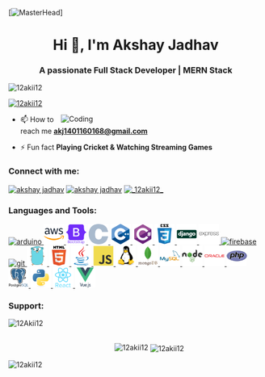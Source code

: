 [![MasterHead](https://opensourcegeeks.net/wp-content/uploads/2020/07/cropped-OpenSource-Geeks-New-Website-Banner.png)]

<h1 align="center">Hi 👋, I'm Akshay Jadhav</h1>
<h3 align="center">A passionate Full Stack Developer | MERN Stack</h3>

<p align="left"> <img src="https://komarev.com/ghpvc/?username=12akii12&label=Profile%20views&color=0e75b6&style=flat" alt="12akii12" /> </p>
<p align="left"> <a href="https://github.com/ryo-ma/github-profile-trophy"><img src="https://github-profile-trophy.vercel.app/?username=12akii12" alt="12akii12" /></a> </p>

<img align="right" alt="Coding" width="400" src="https://images.ctfassets.net/ooa29xqb8tix/614xZ5pkmXPmaRhCinAuwe/8489286bc75aacf11c06599d974e37ac/React_Hook200x150_cover.svg?compress=1&resize=1000x750" />

- 📫 How to reach me **akj1401160168@gmail.com**

- ⚡ Fun fact **Playing Cricket & Watching Streaming Games**

<h3 align="left">Connect with me:</h3>
<p align="left">
<a href="https://linkedin.com/in/akshay jadhav" target="blank"><img align="center" src="https://cdn.jsdelivr.net/npm/simple-icons@3.0.1/icons/linkedin.svg" alt="akshay jadhav" height="30" width="40" /></a>
<a href="https://fb.com/akshay jadhav" target="blank"><img align="center" src="https://cdn.jsdelivr.net/npm/simple-icons@3.0.1/icons/facebook.svg" alt="akshay jadhav" height="30" width="40" /></a>
<a href="https://instagram.com/_12akii12_" target="blank"><img align="center" src="https://cdn.jsdelivr.net/npm/simple-icons@3.0.1/icons/instagram.svg" alt="_12akii12_" height="30" width="40" /></a>
</p>

<h3 align="left">Languages and Tools:</h3>
<p align="left"> <a href="https://www.arduino.cc/" target="_blank"> <img src="https://cdn.worldvectorlogo.com/logos/arduino-1.svg" alt="arduino" width="40" height="40"/> </a> <a href="https://aws.amazon.com" target="_blank"> <img src="https://raw.githubusercontent.com/devicons/devicon/master/icons/amazonwebservices/amazonwebservices-original-wordmark.svg" alt="aws" width="40" height="40"/> </a> <a href="https://getbootstrap.com" target="_blank"> <img src="https://raw.githubusercontent.com/devicons/devicon/master/icons/bootstrap/bootstrap-plain-wordmark.svg" alt="bootstrap" width="40" height="40"/> </a> <a href="https://www.cprogramming.com/" target="_blank"> <img src="https://raw.githubusercontent.com/devicons/devicon/master/icons/c/c-original.svg" alt="c" width="40" height="40"/> </a> <a href="https://www.w3schools.com/cpp/" target="_blank"> <img src="https://raw.githubusercontent.com/devicons/devicon/master/icons/cplusplus/cplusplus-original.svg" alt="cplusplus" width="40" height="40"/> </a> <a href="https://www.w3schools.com/cs/" target="_blank"> <img src="https://raw.githubusercontent.com/devicons/devicon/master/icons/csharp/csharp-original.svg" alt="csharp" width="40" height="40"/> </a> <a href="https://www.w3schools.com/css/" target="_blank"> <img src="https://raw.githubusercontent.com/devicons/devicon/master/icons/css3/css3-original-wordmark.svg" alt="css3" width="40" height="40"/> </a> <a href="https://www.djangoproject.com/" target="_blank"> <img src="https://raw.githubusercontent.com/devicons/devicon/master/icons/django/django-original.svg" alt="django" width="40" height="40"/> </a> <a href="https://expressjs.com" target="_blank"> <img src="https://raw.githubusercontent.com/devicons/devicon/master/icons/express/express-original-wordmark.svg" alt="express" width="40" height="40"/> </a> <a href="https://firebase.google.com/" target="_blank"> <img src="https://www.vectorlogo.zone/logos/firebase/firebase-icon.svg" alt="firebase" width="40" height="40"/> </a> <a href="https://git-scm.com/" target="_blank"> <img src="https://www.vectorlogo.zone/logos/git-scm/git-scm-icon.svg" alt="git" width="40" height="40"/> </a> <a href="https://golang.org" target="_blank"> <img src="https://raw.githubusercontent.com/devicons/devicon/master/icons/go/go-original.svg" alt="go" width="40" height="40"/> </a> <a href="https://www.w3.org/html/" target="_blank"> <img src="https://raw.githubusercontent.com/devicons/devicon/master/icons/html5/html5-original-wordmark.svg" alt="html5" width="40" height="40"/> </a> <a href="https://www.java.com" target="_blank"> <img src="https://raw.githubusercontent.com/devicons/devicon/master/icons/java/java-original.svg" alt="java" width="40" height="40"/> </a> <a href="https://developer.mozilla.org/en-US/docs/Web/JavaScript" target="_blank"> <img src="https://raw.githubusercontent.com/devicons/devicon/master/icons/javascript/javascript-original.svg" alt="javascript" width="40" height="40"/> </a> <a href="https://www.linux.org/" target="_blank"> <img src="https://raw.githubusercontent.com/devicons/devicon/master/icons/linux/linux-original.svg" alt="linux" width="40" height="40"/> </a> <a href="https://www.mongodb.com/" target="_blank"> <img src="https://raw.githubusercontent.com/devicons/devicon/master/icons/mongodb/mongodb-original-wordmark.svg" alt="mongodb" width="40" height="40"/> </a> <a href="https://www.mysql.com/" target="_blank"> <img src="https://raw.githubusercontent.com/devicons/devicon/master/icons/mysql/mysql-original-wordmark.svg" alt="mysql" width="40" height="40"/> </a> <a href="https://nodejs.org" target="_blank"> <img src="https://raw.githubusercontent.com/devicons/devicon/master/icons/nodejs/nodejs-original-wordmark.svg" alt="nodejs" width="40" height="40"/> </a> <a href="https://www.oracle.com/" target="_blank"> <img src="https://raw.githubusercontent.com/devicons/devicon/master/icons/oracle/oracle-original.svg" alt="oracle" width="40" height="40"/> </a> <a href="https://www.php.net" target="_blank"> <img src="https://raw.githubusercontent.com/devicons/devicon/master/icons/php/php-original.svg" alt="php" width="40" height="40"/> </a> <a href="https://www.postgresql.org" target="_blank"> <img src="https://raw.githubusercontent.com/devicons/devicon/master/icons/postgresql/postgresql-original-wordmark.svg" alt="postgresql" width="40" height="40"/> </a> <a href="https://www.python.org" target="_blank"> <img src="https://raw.githubusercontent.com/devicons/devicon/master/icons/python/python-original.svg" alt="python" width="40" height="40"/> </a> <a href="https://reactjs.org/" target="_blank"> <img src="https://raw.githubusercontent.com/devicons/devicon/master/icons/react/react-original-wordmark.svg" alt="react" width="40" height="40"/> </a> <a href="https://vuejs.org/" target="_blank"> <img src="https://raw.githubusercontent.com/devicons/devicon/master/icons/vuejs/vuejs-original-wordmark.svg" alt="vuejs" width="40" height="40"/> </a> </p>

<h3 align="left">Support:</h3>
<p><a href="https://www.buymeacoffee.com/12Akii12"> <img align="left" src="https://cdn.buymeacoffee.com/buttons/v2/default-yellow.png" height="50" width="210" alt="12Akii12" /></a></p><br><br>

<p><img align="left" src="https://github-readme-stats.vercel.app/api/top-langs?username=12akii12&show_icons=true&locale=en&layout=compact" alt="12akii12" /></p>

<p>&nbsp;<img align="center" src="https://github-readme-stats.vercel.app/api?username=12akii12&show_icons=true&locale=en" alt="12akii12" /></p>

<p><img align="center" src="https://github-readme-streak-stats.herokuapp.com/?user=12akii12&" alt="12akii12" /></p>
